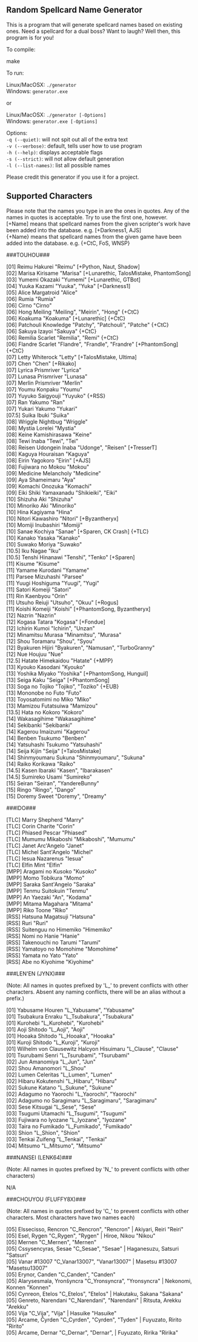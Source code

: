 ## Random Spellcard Name Generator ##
This is a program that will generate spellcard names based on existing ones. Need a spellcard for a dual boss? Want to laugh? Well then, this program is for you!

To compile:

make

To run:

Linux/MacOSX: <code>./generator </code><br>
Windows: <code>generator.exe </code>

or

Linux/MacOSX: <code>./generator [-Options] </code><br>
Windows: <code>generator.exe [-Options] </code>

Options:<br>
<code>-q (--quiet)</code>: will not spit out all of the extra text<br>
<code>-v (--verbose)</code>: default, tells user how to use program<br>
<code>-h (--help)</code>: displays acceptable flags<br>
<code>-s (--strict)</code>: will not allow default generation<br>
<code>-l (--list-names)</code>: list all possible names

Please credit this generator if you use it for a project.

## Supported Characters ##

Please note that the names you type in are the ones in quotes. Any of the names in quotes is acceptable. Try to use the first one, however.<br>
[+Name] means that spellcard names from the given scripter's work have been added into the database. e.g. [+Darkness1, AJS]<br>
{+Name} means that spellcard names from the given game have been added into the database. e.g. {+CtC, FoS, WNSP}

###TOUHOU###

[01] Reimu Hakurei "Reimu" [+Python, Naut, Shadow]					<br>
[02] Marisa Kirisame "Marisa" [+Lunarethic, TalosMistake, PhantomSong]			<br>
[03] Yumemi Okazaki "Yumemi" [+Lunarethic, GTBot]					<br>
[04] Yuuka Kazami "Yuuka", "Yuka" [+Darkness1]						<br>
[05] Alice Margatroid "Alice"								<br>
[06] Rumia "Rumia"									<br>
[06] Cirno "Cirno"									<br>
[06] Hong Meiling "Meiling", "Meirin", "Hong" {+CtC}					<br>
[06] Koakuma "Koakuma" [+Lunarethic] {+CtC}						<br>
[06] Patchouli Knowledge "Patchy", "Patchouli", "Patche" {+CtC}				<br>
[06] Sakuya Izayoi "Sakuya" {+CtC}							<br>
[06] Remilia Scarlet "Remilia", "Remi" {+CtC}						<br>
[06] Flandre Scarlet "Flandre", "Frandle", "Frandre" [+PhantomSong] {+CtC}		<br>
[07] Letty Whiterock "Letty" [+TalosMistake, Ultima]					<br>
[07] Chen "Chen" [+Rikako]								<br>
[07] Lyrica Prismriver "Lyrica"								<br>
[07] Lunasa Prismriver "Lunasa"								<br>
[07] Merlin Prismriver "Merlin"								<br>
[07] Youmu Konpaku "Youmu"								<br>
[07] Yuyuko Saigyouji "Yuyuko" {+RSS}							<br>
[07] Ran Yakumo "Ran"									<br>
[07] Yukari Yakumo "Yukari"								<br>
[07.5] Suika Ibuki "Suika"								<br>
[08] Wriggle Nightbug "Wriggle"								<br>
[08] Mystia Lorelei "Mystia"								<br>
[08] Keine Kamishirasawa "Keine"							<br>
[08] Tewi Inaba "Tewi", "Tei"								<br>
[08] Reisen Udongein Inaba "Udonge", "Reisen" [+TresserT]				<br>
[08] Kaguya Houraisan "Kaguya"								<br>
[08] Eirin Yagokoro "Eirin" [+AJS]							<br>
[08] Fujiwara no Mokou "Mokou"								<br>
[09] Medicine Melancholy "Medicine"							<br>
[09] Aya Shameimaru "Aya"								<br>
[09] Komachi Onozuka "Komachi"								<br>
[09] Eiki Shiki Yamaxanadu "Shikieiki", "Eiki" 						<br>
[10] Shizuha Aki "Shizuha"								<br>
[10] Minoriko Aki "Minoriko"								<br>
[10] Hina Kagiyama "Hina"								<br>
[10] Nitori Kawashiro "Nitori" [+Byzantheryx]						<br>
[10] Momiji Inubashiri "Momiji"								<br>
[10] Sanae Kochiya "Sanae" [+Sparen, CK Crash] {+TLC}					<br>
[10] Kanako Yasaka "Kanako"								<br>
[10] Suwako Moriya "Suwako"								<br>
[10.5] Iku Nagae "Iku"									<br>
[10.5] Tenshi Hinanawi "Tenshi", "Tenko" [+Sparen]					<br>
[11] Kisume "Kisume"									<br>
[11] Yamame Kurodani "Yamame"								<br>
[11] Parsee Mizuhashi "Parsee"								<br>
[11] Yuugi Hoshiguma "Yuugi", "Yugi"							<br>
[11] Satori Komeiji "Satori"								<br>
[11] Rin Kaenbyou "Orin"								<br>
[11] Utsuho Reiuji "Utsuho", "Okuu" [+Rogus]						<br>
[11] Koishi Komeiji "Koishi" [+PhantomSong, Byzantheryx]				<br>
[12] Nazrin "Nazrin"									<br>
[12] Kogasa Tatara "Kogasa" [+Fondue]							<br>
[12] Ichirin Kumoi "Ichirin", "Unzan"							<br>
[12] Minamitsu Murasa "Minamitsu", "Murasa"						<br>
[12] Shou Toramaru "Shou", "Syou"							<br>
[12] Byakuren Hijiri "Byakuren", "Namusan", "TurboGranny"				<br>
[12] Nue Houjuu "Nue"									<br>
[12.5] Hatate Himekaidou "Hatate" {+MPP}						<br>
[13] Kyouko Kasodani "Kyouko"								<br>
[13] Yoshika Miyako "Yoshika" [+PhantomSong, Hunguil]					<br>
[13] Seiga Kaku "Seiga" [+PhantomSong]							<br>
[13] Soga no Tojiko "Tojiko", "Toziko" {+EUB}						<br>
[13] Mononobe no Futo "Futo" 								<br>
[13] Toyosatomimi no Miko "Miko" 							<br>
[13] Mamizou Futatsuiwa "Mamizou"							<br>
[13.5] Hata no Kokoro "Kokoro"								<br>
[14] Wakasagihime "Wakasagihime"							<br>
[14] Sekibanki "Sekibanki"								<br>
[14] Kagerou Imaizumi "Kagerou"								<br>
[14] Benben Tsukumo "Benben"								<br>
[14] Yatsuhashi Tsukumo "Yatsuhashi"							<br>
[14] Seija Kijin "Seija" [+TalosMistake]						<br>
[14] Shinmyoumaru Sukuna "Shinmyoumaru", "Sukuna"					<br>
[14] Raiko Korikawa "Raiko"								<br>
[14.5] Kasen Ibaraki "Kasen", "Ibarakasen"						<br>
[14.5] Sumireko Usami "Sumireko"							<br>
[15] Seiran "Seiran", "YandereBunny"							<br>
[15] Ringo "Ringo", "Dango"								<br>
[15] Doremy Sweet "Doremy", "Dreamy"							<br>

###IDO###

[TLC] Marry Shepherd "Marry"							<br>
[TLC] Corin Charite "Corin"							<br>
[TLC] Phiased Pescar "Phiased"							<br>
[TLC] Mumumu Mikaboshi "Mikaboshi", "Mumumu"					<br>
[TLC] Janet Arc'Angelo "Janet"							<br>
[TLC] Michel Sant'Angelo "Michel"						<br>
[TLC] Iesua Nazarenus "Iesua"							<br>
[TLC] Elfin Mint "Elfin"							<br>
[MPP] Aragami no Kusoko "Kusoko"						<br>
[MPP] Momo Tobikura "Momo"							<br>
[MPP] Saraka Sant'Angelo "Saraka"						<br>
[MPP] Tenmu Suitokuin "Tenmu"							<br>
[MPP] An Yaezaki "An", "Kodama"							<br>
[MPP] Mitama Magahara "Mitama"							<br>
[MPP] Riko Toone "Riko"								<br>
[RSS] Hatsuna Magatsuji "Hatsuna"						<br>
[RSS] Ruri "Ruri"								<br>
[RSS] Suitenguu no Himemiko "Himemiko"						<br>
[RSS] Nomi no Hanie "Hanie"							<br>
[RSS] Takenouchi no Tarumi "Tarumi"						<br>
[RSS] Yamatoyo no Momohime "Momohime" 						<br>
[RSS] Yamata no Yato "Yato"							<br>
[RSS] Abe no Kiyohime "Kiyohime"						<br>

###LEN'EN (JYNX)###

(Note: All names in quotes prefixed by 'L_' to prevent conflicts with other characters.
Absent any naming conflicts, there will be an alias without a prefix.)

[01] Yabusame Houren "L_Yabusame", "Yabusame"				<br>
[01] Tsubakura Enraku "L_Tsubakura", "Tsubakura"			<br>
[01] Kurohebi "L_Kurohebi", "Kurohebi"					<br>
[01] Aoji Shitodo "L_Aoji", "Aoji"					<br>
[01] Hooaka Shitodo "L_Hooaka", "Hooaka"				<br>
[01] Kuroji Shitodo "L_Kuroji", "Kuroji"				<br>
[01] Wilhelm von Clausewitz Halcyon Hisuimaru "L_Clause", "Clause"	<br>
[01] Tsurubami Senri "L_Tsurubami", "Tsurubami"				<br>
[02] Jun Amanomiya "L_Jun", "Jun"					<br>
[02] Shou Amanomori "L_Shou"						<br>
[02] Lumen Celeritas "L_Lumen", "Lumen"					<br>
[02] Hibaru Kokutenshi "L_Hibaru", "Hibaru"				<br>
[02] Sukune Katano "L_Sukune", "Sukune"					<br>
[02] Adagumo no Yaorochi "L_Yaorochi", "Yaorochi"			<br>
[02] Adagumo no Saragimaru "L_Saragimaru", "Saragimaru"			<br>
[03] Sese Kitsugai "L_Sese", "Sese"					<br>
[03] Tsugumi Utamachi "L_Tsugumi", "Tsugumi"				<br>
[03] Fujiwara no Iyozane "L_Iyozane", "Iyozane"				<br>
[03] Taira no Fumikado "L_Fumikado", "Fumikado"				<br>
[03] Shion "L_Shion", "Shion"						<br>
[03] Tenkai Zuifeng "L_Tenkai", "Tenkai"				<br>
[04] Mitsumo "L_Mitsumo", "Mitsumo"					<br>

###NANSEI (LENK64)###

(Note: All names in quotes prefixed by 'N_' to prevent conflicts with other characters)

N/A

###CHOUYOU (FLUFFY8X)###

(Note: All names in quotes prefixed by 'C_' to prevent conflicts with other characters.
Most characters have two names each)

[05] Elssecisso, Rencron "C_Rencron", "Rencron" | Akiyari, Reiri "Reiri"	<br>
[05] Esel, Rygen "C_Rygen", "Rygen" | Hiroe, Nikou "Nikou"			<br>
[05] Mernen "C_Mernen", "Mernen"						<br>
[05] Cssysencyras, Sesae "C_Sesae", "Sesae" | Haganesuzu, Satsuri "Satsuri"	<br>
[05] Vanar \#13007 "C_Vanar13007", "Vanar13007" | Masetsu \#13007 "Masetsu13007"	<br>
[05] Erynor, Canden "C_Canden", "Canden"	<br>
[05] Alarysesmala, Yronšyncra "C_Yronsyncra", "Yronsyncra" | Nekonomi, Konnen "Konnen"	<br>
[05] Cynreon, Etelos "C_Etelos", "Etelos" | Hakutaku, Sakana "Sakana"	<br>
[05] Genreto, Narendani "C_Narendani", "Narendani" | Ritsuta, Arekku "Arekku"	<br>
[05] Vija "C_Vija", "Vija" | Hasuike "Hasuike"	<br>
[05] Arcame, Čyrden "C_Cyrden", "Cyrden", "Tyden" | Fuyuzato, Ririto "Ririto"	<br>
[05] Arcame, Dernar "C_Dernar", "Dernar", | Fuyuzato, Ririka "Ririka"	<br>
